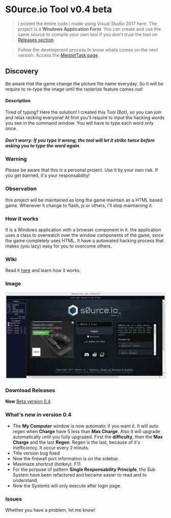 # S0urce.io Tool v0.4 beta
> I posted the entire code i made using Visual Studio 2017 here. The project is a **Windows Application Form**. You can create and use the same source to compile your own tool if you don't trust the tool on [Releases section](https://github.com/plinio-jrm/S0urce.io-Tool/releases "Releases").

> Follow the development process to know whats comes on the next version. Access the [MeisterTask page](https://www.meistertask.com/app/project/xXlUDrFS/s0urce-io-tool "Development process").

## Discovery
Be aware that the game change the picture file name everyday. So it will be require to re-type the image until the rasterize feature comes out!

#### Description
Tired of typing? Here the solution! I created this Tool (Bot), so you can join and relax recking everyone! At first you'll require to input the hacking words you see in the command window. You will have to type each word only once. 
##### Don't worry: If you type it wrong, the tool will let it strike twice before asking you to type the word again.

### Warning
Please be aware that this is a personal project. Use it by your own risk. If you get banned, it's your responsability!

### Observation
this project will be maintained as long the game maintain as a HTML based game. Whenever it change to flash, js or others, i'll stop maintaining it.

### How it works
It is a Windows application with a browser component in it. the application uses a class to overwatch over the window components of the game, since the game completely uses HTML. It have a automated hacking process that makes (you lazy) easy for you to overcome others.

### Wiki
Read it [here](https://github.com/plinio-jrm/S0urce.io-Tool/wiki "S0urce.io Tool Wiki") and learn how it works.

### Image
![Preview](https://github.com/plinio-jrm/S0urce.io-Tool/blob/master/Images/Version%200.4-beta.JPG)

### Download Releases
**New** [Beta version 0.4](https://github.com/plinio-jrm/S0urce.io-Tool/releases/tag/v0.4-beta "Download Beta version 0.4")

### What's new in version 0.4
* The **My Computer** window is now automatic if you want it. It will auto regen when **Charge** have 5 less than **Max Charge**. Also it will upgrade automatically until you fully upgraded. First the **difficulty**, then the **Max Charge** and the last **Regen**. Regen is the last, because of it's inefficiency. It occur every 2 minuts.
* Title version bug fixed
* Now the firewall port information is on the sidebar.
* Maximaze shortcut (hotkey). F11
* For the porpuse of pattern **Single Responsability Principle**, the Sub System have been refactored and became easier to read and to understand.
* Now the Systems will only execute after login page.

### Issues
Whether you have a problem, let me know! 
